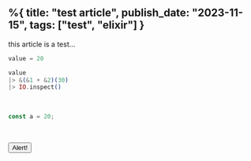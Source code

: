 %{
  title: "test article",
  publish_date: "2023-11-15",
  tags: ["test", "elixir"]
}
---

this article is a test...

```elixir
value = 20

value
|> &(&1 + &2)(30)
|> IO.inspect()
```

<br>

```js
const a = 20;
```

<br>

<hello-world></hello-world>

<button class="text-white font-bold bg-purple-700 rounded px-5 py-3" onclick="test()">Alert!</button>

